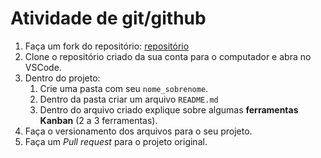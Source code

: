 # Atividade de git/github

1. Faça um fork do repositório: [repositório](https://github.com/caixetovisk/ava_entra21) 
2. Clone o repositório criado da sua conta para o computador e abra no VSCode.
4. Dentro do projeto:
    1. Crie uma pasta com seu `nome_sobrenome`.
    2. Dentro da pasta criar um arquivo `README.md`
    7. Dentro do arquivo criado explique sobre algumas **ferramentas Kanban** (2 a 3 ferramentas).
8. Faça o versionamento dos arquivos para o seu projeto.
9. Faça um _Pull request_ para o projeto original. 
